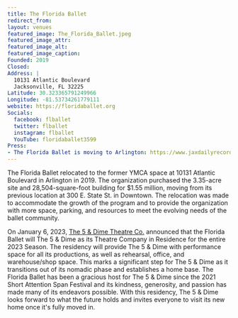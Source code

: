```yaml
---
title: The Florida Ballet
redirect_from: 
layout: venues
featured_image: The_Florida_Ballet.jpeg
featured_image_attr:
featured_image_alt:
featured_image_caption:
Founded: 2019
Closed:
Address: |
  10131 Atlantic Boulevard
  Jacksonville, FL 32225
Latitude: 30.323365791249966
Longitude: -81.53734261779111
website: https://floridaballet.org
Socials:
  facebook: flballet
  twitter: flballet
  instagram: flballet
  YouTube: floridaballet3599
Press: 
- The Florida Ballet is moving to Arlington: https://www.jaxdailyrecord.com/news/2019/jul/31/the-florida-ballet-is-moving-to-arlington/
---
```

The Florida Ballet relocated to the former YMCA space at 10131 Atlantic Boulevard in Arlington in 2019. The organization purchased the 3.35-acre site and 28,504-square-foot building for $1.55 million, moving from its previous location at 300 E. State St. in Downtown. The relocation was made to accommodate the growth of the program and to provide the organization with more space, parking, and resources to meet the evolving needs of the ballet community. 

On January 6, 2023, [The 5 & Dime Theatre Co.](/theatres/The_5_and_Dime/) announced that the Florida Ballet will The 5 & Dime as its Theatre Company in Residence for the entire 2023 Season. The residency will provide The 5 & Dime with performance space for all its productions, as well as rehearsal, office, and warehouse/shop space. This marks a significant step for The 5 & Dime as it transitions out of its nomadic phase and establishes a home base. The Florida Ballet has been a gracious host for The 5 & Dime since the 2021 Short Attention Span Festival and its kindness, generosity, and passion has made many of its endeavors possible. With this residency, The 5 & Dime looks forward to what the future holds and invites everyone to visit its new home once it's fully moved in.